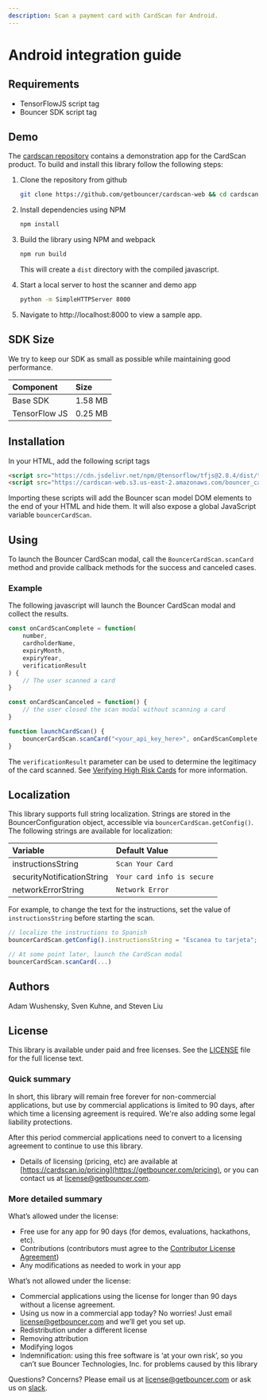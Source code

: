 ```yaml
---
description: Scan a payment card with CardScan for Android.
---
```


# Android integration guide

## Requirements

* TensorFlowJS script tag
* Bouncer SDK script tag

## Demo

The [cardscan repository](https://github.com/getbouncer/cardscan-web) contains a demonstration app for the CardScan product. To build and install this library follow the following steps:

1. Clone the repository from github

   ```bash
   git clone https://github.com/getbouncer/cardscan-web && cd cardscan-web
   ```
   
1. Install dependencies using NPM

   ```bash
   npm install
   ```

1. Build the library using NPM and webpack

   ```bash
   npm run build
   ```
   
   This will create a `dist` directory with the compiled javascript.

1. Start a local server to host the scanner and demo app

   ```bash
   python -m SimpleHTTPServer 8000
   ```

1. Navigate to http://localhost:8000 to view a sample app.

## SDK Size

We try to keep our SDK as small as possible while maintaining good performance.

| Component | Size |
| :--- | :--- |
| Base SDK | 1.58 MB |
| TensorFlow JS | 0.25 MB |

## Installation

In your HTML, add the following script tags

```html
<script src="https://cdn.jsdelivr.net/npm/@tensorflow/tfjs@2.8.4/dist/tf.min.js"></script>
<script src="https://cardscan-web.s3.us-east-2.amazonaws.com/bouncer_cardscan.bundle.js"></script>
```

Importing these scripts will add the Bouncer scan model DOM elements to the end of your HTML and hide them. It will also expose a global JavaScript variable `bouncerCardScan`.

## Using

To launch the Bouncer CardScan modal, call the `BouncerCardScan.scanCard` method and provide callback methods for the success and canceled cases.

### Example

The following javascript will launch the Bouncer CardScan modal and collect the results.

```javascript
const onCardScanComplete = function(
    number,
    cardholderName,
    expiryMonth,
    expiryYear,
    verificationResult
) {
    // The user scanned a card
}

const onCardScanCanceled = function() {
    // the user closed the scan modal without scanning a card
}

function launchCardScan() {
    bouncerCardScan.scanCard("<your_api_key_here>", onCardScanComplete, onCardScanCanceled);
}
```

The `verificationResult` parameter can be used to determine the legitimacy of the card scanned. See [Verifying High Risk Cards](../../verifying-high-risk-cards/README.md) for more information.

## Localization

This library supports full string localization. Strings are stored in the BouncerConfiguration object, accessible via `bouncerCardScan.getConfig()`. The following strings are available for localization:

| Variable | Default Value |
| :--- | :--- |
| instructionsString | `Scan Your Card` |
| securityNotificationString | `Your card info is secure` |
| networkErrorString | `Network Error` |

For example, to change the text for the instructions, set the value of `instructionsString` before starting the scan.

```javascript
// localize the instructions to Spanish
bouncerCardScan.getConfig().instructionsString = "Escanea tu tarjeta";

// At some point later, launch the CardScan modal
bouncerCardScan.scanCard(...)
```

## Authors

Adam Wushensky, Sven Kuhne, and Steven Liu

## License

This library is available under paid and free licenses. See the [LICENSE](https://github.com/getbouncer/cardscan-web/blob/master/LICENSE) file for the full license text.

### Quick summary

In short, this library will remain free forever for non-commercial applications, but use by commercial applications is limited to 90 days, after which time a licensing agreement is required. We're also adding some legal liability protections.

After this period commercial applications need to convert to a licensing agreement to continue to use this library.

* Details of licensing \(pricing, etc\) are available at [https://cardscan.io/pricing](https://getbouncer.com/pricing), or you can contact us at [license@getbouncer.com](mailto:license@getbouncer.com).

### More detailed summary

What’s allowed under the license:

* Free use for any app for 90 days \(for demos, evaluations, hackathons, etc\).
* Contributions \(contributors must agree to the [Contributor License Agreement](https://github.com/getbouncer/cardscan-web/blob/master/Contributor%20License%20Agreement)\)
* Any modifications as needed to work in your app

What’s not allowed under the license:

* Commercial applications using the license for longer than 90 days without a license agreement.
* Using us now in a commercial app today? No worries! Just email [license@getbouncer.com](mailto:license@getbouncer.com) and we’ll get you set up.
* Redistribution under a different license
* Removing attribution
* Modifying logos
* Indemnification: using this free software is ‘at your own risk’, so you can’t sue Bouncer Technologies, Inc. for problems caused by this library

Questions? Concerns? Please email us at [license@getbouncer.com](mailto:license@getbouncer.com) or ask us on [slack](https://getbouncer.slack.com/).
